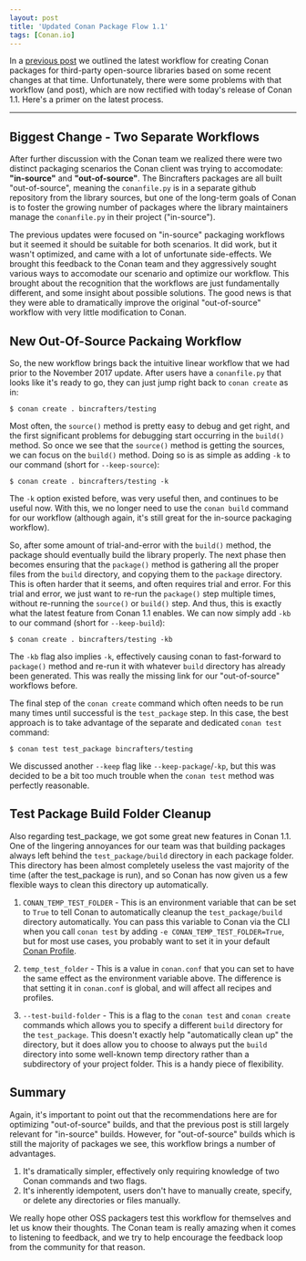 ```yaml
---
layout: post
title: 'Updated Conan Package Flow 1.1'
tags: [Conan.io]
---
```


In a [previous post](https://bincrafters.github.io/2017/11/10/Updated-Conan-Package-Flow/) we outlined the latest workflow for creating Conan packages for third-party open-source libraries based on some recent changes at that time.  Unfortunately, there were some problems with that workflow (and post), which are now rectified with today's release of Conan 1.1. Here's a primer on the latest process. 

---

## Biggest Change - Two Separate Workflows

After further discussion with the Conan team we realized there were two distinct packaging scenarios the Conan client was trying to accomodate: **"in-source"** and **"out-of-source"**.  The Bincrafters packages are all built "out-of-source", meaning the `conanfile.py` is in a separate github repository from the library sources,  but one of the long-term goals of Conan is to foster the growing number of packages where the library maintainers manage the `conanfile.py` in their project ("in-source"). 

The previous updates were focused on "in-source" packaging workflows but it seemed it should be suitable for both scenarios. It did work, but it wasn't optimized, and came with a lot of unfortunate side-effects.  We brought this feedback to the Conan team and they aggressively sought various ways to accomodate our scenario and optimize our workflow. This brought about the recognition that the workflows are just fundamentally different, and some insight about possible solutions. The good news is that they were able to dramatically improve the original "out-of-source" workflow with very little modification to Conan.  

## New Out-Of-Source Packaing Workflow 
So, the new workflow brings back the intuitive linear workflow that we had prior to the November 2017 update.  After users have a `conanfile.py` that looks like it's ready to go, they can just jump right back to `conan create` as in:  

	$ conan create . bincrafters/testing

Most often, the `source()` method is pretty easy to debug and get right, and the first significant problems for debugging start occurring in the `build()` method.  So once we see that the `source()` method is getting the sources, we can focus on the `build()` method. Doing so is as simple as adding `-k` to our command (short for `--keep-source`):

	$ conan create . bincrafters/testing -k
	
The `-k` option existed before, was very useful then, and continues to be useful now.  With this, we no longer need to use the `conan build` command for our workflow (although again, it's still great for the in-source packaging workflow).  

So, after some amount of trial-and-error with the `build()` method, the package should eventually build the library properly. The next phase then becomes ensuring that the `package()` method is gathering all the proper files from the `build` directory, and copying them to the `package` directory.  This is often harder that it seems, and often requires trial and error.  For this trial and error, we just want to re-run the `package()` step multiple times, without re-running the `source()` or `build()` step.  And thus, this is exactly what the latest feature from Conan 1.1 enables.  We can now simply add `-kb` to our command (short for `--keep-build`): 

	$ conan create . bincrafters/testing -kb

The `-kb` flag also implies `-k`, effectively causing conan to fast-forward to `package()` method and re-run it with whatever `build` directory has already been generated.  This was really the missing link for our "out-of-source" workflows before. 

The final step of the `conan create` command which often needs to be run many times until successful is the `test_package` step.  In this case, the best approach is to take advantage of the separate and dedicated `conan test` command:

	$ conan test test_package bincrafters/testing

We discussed another `--keep` flag like `--keep-package`/`-kp`, but this was decided to be a bit too much trouble when the `conan test` method was perfectly reasonable.  
 	
## Test Package Build Folder Cleanup
	
Also regarding test_package, we got some great new features in Conan 1.1. One of the lingering annoyances for our team was that building packages always left behind the `test_package/build` directory in each package folder.  This directory has been almost completely useless the vast majority of the time (after the test_package is run), and so Conan has now given us a few flexible ways to clean this directory up automatically. 

1.  `CONAN_TEMP_TEST_FOLDER` - This is an environment variable that can be set to `True` to tell Conan to automatically cleanup the `test_package/build` directory automatically.  You can pass this variable to Conan via the CLI when you call `conan test` by adding `-e CONAN_TEMP_TEST_FOLDER=True`, but for most use cases, you probably want to set it in your default [Conan Profile](http://docs.conan.io/en/latest/reference/commands/misc/profile.html). 

2.  `temp_test_folder` - This is a value in `conan.conf` that you can set to have the same effect as the environment variable above.  The difference is that setting it in `conan.conf` is global, and will affect all recipes and profiles.  

3.  `--test-build-folder` - This is a flag to the `conan test` and `conan create` commands which allows you to specify a different `build` directory for the `test_package`.  This doesn't exactly help "automatically clean up" the directory, but it does allow you to choose to always put the `build` directory into some well-known temp directory rather than a subdirectory of your project folder.  This is a handy piece of flexibility. 
		   
## Summary
Again, it's important to point out that the recommendations here are for optimizing "out-of-source" builds, and that the previous post is still largely relevant for "in-source" builds.  However, for "out-of-source" builds which is still the majority of packages we see, this workflow brings a number of advantages.  

1. It's dramatically simpler, effectively only requiring knowledge of two Conan commands and two flags.  
2. It's inherently idempotent, users don't have to manually create, specify, or delete any directories or files manually. 

We really hope other OSS packagers test this workflow for themselves and let us know their thoughts.  The Conan team is really amazing when it comes to listening to feedback, and we try to help encourage the feedback loop from the community for that reason.